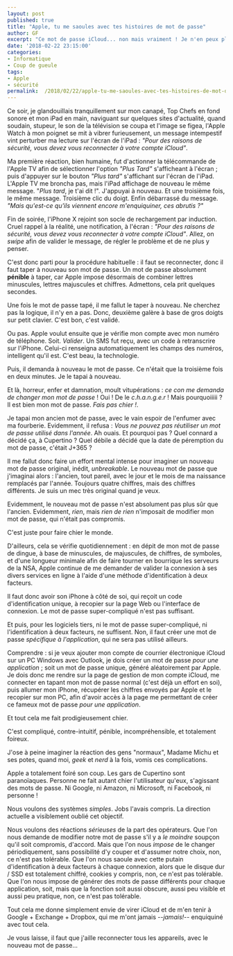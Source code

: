 ```yaml
---
layout: post
published: true
title: "Apple, tu me saoules avec tes histoires de mot de passe"
author: GF
excerpt: "Ce mot de passe iCloud... non mais vraiment ! Je n'en peux plus. Il me saoule. Il me saoule tellement ce mot de passe, que j'ai envie de le taper... ou plutôt non, de ne plus jamais avoir à le taper !"
date: '2018-02-22 23:15:00'
categories:
- Informatique
- Coup de gueule
tags:
- Apple
- sécurité
permalink:  /2018/02/22/apple-tu-me-saoules-avec-tes-histoires-de-mot-de-passe/
---
```


Ce soir, je glandouillais tranquillement sur mon canapé, Top Chefs en fond sonore et mon iPad en main, naviguant sur quelques sites d'actualité, quand soudain, stupeur, le son de la télévision se coupa et l'image se figea, l'Apple Watch à mon poignet se mit à vibrer furieusement, un message intempestif vint perturber ma lecture sur l'écran de l'iPad : _"Pour des raisons de sécurité, vous devez vous reconnecter à votre compte iCloud"_.

Ma première réaction, bien humaine, fut d'actionner la télécommande de l'Apple TV afin de sélectionner l'option _"Plus Tard"_ s'afficheant à l'écran ; puis d'appuyer sur le bouton _"Plus tard"_ s'affichant sur l'écran de l'iPad. L'Apple TV me broncha pas, mais l'iPad affichage de nouveau le même message. "_Plus tard_, je t'ai dit !". J'appuyai à nouveau. Et une troisième fois, le même message. Troisième clic du doigt. Enfin débarrassé du message. _"Mais qu'est-ce qu'ils viennent encore m'enquiquiner, ces abrutis ?"_

Fin de soirée, l'iPhone X rejoint son socle de rechargement par induction. Cruel rappel à la réalité, une notification, à l'écran : _"Pour des raisons de sécurité, vous devez vous reconnecter à votre compte iCloud"_. Allez, on _swipe_ afin de valider le message, de régler le problème et de ne plus y penser.

C'est donc parti pour la procédure habituelle : il faut se reconnecter, donc il faut taper à nouveau son mot de passe. Un mot de passe absolument **pénible** à taper, car Apple impose désormais de combiner lettres minuscules, lettres majuscules et chiffres. Admettons, cela prit quelques secondes.

Une fois le mot de passe tapé, il me fallut le taper à nouveau. Ne cherchez pas la logique, il n'y en a pas. Donc, deuxième galère à base de gros doigts sur petit clavier. C'est bon, c'est validé. 

Ou pas. Apple voulut ensuite que je vérifie mon compte avec mon numéro de téléphone. Soit. _Valider_. Un SMS fut reçu, avec un code à retranscrire sur l'iPhone. Celui-ci renseigna automatiquement les champs des numéros, intelligent qu'il est. C'est beau, la technologie.

Puis, il demanda à nouveau le mot de passe. Ce n'était que la troisième fois en deux minutes. Je le tapai à nouveau.

Et là, horreur, enfer et damnation, moult vitupérations : _ce con me demanda de changer mon mot de passe_ ! Oui ! De le _c.h.a.n.g.e.r_ ! Mais pourquoiiiii ? Il est bien mon mot de passe. _Fais pas chier !_. 

Je tapai mon ancien mot de passe, avec le vain espoir de l'enfumer avec ma fourberie. Evidemment, il refusa : _Vous ne pouvez pas réutiliser un mot de passe utilisé dans l'année_. Ah ouais. Et pourquoi pas ? Quel connard a décidé ça, à Cupertino ? Quel débile a décidé que la date de péremption du mot de passe, c'était J+365 ?

Il me fallut donc faire un effort mental intense pour imaginer un nouveau mot de passe original, inédit, _unbreakable_. Le nouveau mot de passe que j'imaginai alors : l'ancien, tout pareil, avec le jour et le mois de ma naissance remplacés par l'année. Toujours quatre chiffres, mais des chiffres différents. Je suis un mec très original quand je veux.

Evidemment, le nouveau mot de passe n'est absolument pas plus sûr que l'ancien. Evidemment, _rien_, mais _rien de rien_ n'imposait de modifier mon mot de passe, qui n'était pas compromis.

C'est juste pour faire chier le monde.

D'ailleurs, cela se vérifie quotidiennement : en dépit de mon mot de passe de dingue, à base de minuscules, de majuscules, de chiffres, de symboles, et d'une longueur minimale afin de faire tourner en bourrique les serveurs de la NSA, Apple continue de me demander de valider la connexion à ses divers services en ligne à l'aide d'une méthode d'identification à deux facteurs.

Il faut donc avoir son iPhone à côté de soi, qui reçoit un code d'identification unique, à recopier sur la page Web ou l'interface de connexion. Le mot de passe super-compliqué n'est pas suffisant.

Et puis, pour les logiciels tiers, ni le mot de passe super-compliqué, ni l'identification à deux facteurs, ne suffisent. Non, il faut créer une mot de passe _spécifique à l'application_, qui ne sera pas utilisé ailleurs.

Comprendre : si je veux ajouter mon compte de courrier électronique iCloud sur un PC Windows avec Outlook, je dois créer un mot de passe _pour une application_ ; soit un mot de passe unique, généré aléatoirement par Apple. Je dois donc me rendre sur la page de gestion de mon compte iCloud, me connecter en tapant mon mot de passe normal (c'est déjà un effort en soi), puis allumer mon iPhone, récupérer les chiffres envoyés par Apple et le recopier sur mon PC, afin d'avoir accès à la page me permettant de créer ce fameux mot de passe _pour une application_. 

Et tout cela me fait prodigieusement chier. 

C'est compliqué, contre-intuitif, pénible, incompréhensible, et totalement foireux.

J'ose à peine imaginer la réaction des gens "normaux", Madame Michu et ses potes, quand moi, _geek_ et _nerd_ à la fois, vomis ces complications.

Apple a totalement foiré son coup. Les gars de Cupertino sont paranoïaques. Personne ne fait autant chier l'utilisateur qu'eux, s'agissant des mots de passe. Ni Google, ni Amazon, ni Microsoft, ni Facebook, ni personne !

Nous voulons des systèmes _simples_. Jobs l'avais compris. La direction actuelle a visiblement oublié cet objectif.

Nous voulons des réactions _sérieuses_ de la part des opérateurs. Que l'on nous demande de modifier notre mot de passe s'il y a _le moindre_ soupçon qu'il soit compromis, d'accord. Mais que l'on nous _impose_ de le changer périodiquement, sans possibilité d'y couper et d'assumer notre choix, non, ce n'est pas tolérable. Que l'on nous saoule avec cette putain d'identification à deux facteurs à chaque connexion, alors que le disque dur / SSD est totalement chiffré, cookies y compris, non, ce n'est pas tolérable. Que l'on nous impose de générer des mots de passe différents pour chaque application, soit, mais que la fonction soit aussi obscure, aussi peu visible et aussi peu pratique, non, ce n'est pas tolérable.

Tout cela me donne simplement envie de virer iCloud et de m'en tenir à Google + Exchange + Dropbox, qui me m'ont jamais --_jamais!_-- enquiquiné avec tout cela.

Je vous laisse, il faut que j'aille reconnecter tous les appareils, avec le nouveau mot de passe...

